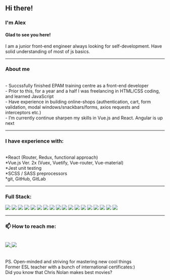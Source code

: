 <h2>Hi there! </h2>
<h3>I'm Alex </h3> <h4> Glad to see you here! </h4>
I am a junior front-end engineer always looking for self-development. Have solid understanding of most of js basics.
<hr>
  <h3>About me</h3> <br/>
- Succssfully finished EPAM training centre as a front-end developer<br/>
- Prior to this, for a year and a half I was freelancing in HTML/CSS coding, and learned JavaScript<br/>
- Have experience in building online-shops (authentication, cart, form validation, modal windows/snackbars/forms, axios requests and interceptors etc.)<br/>
- I’m currently continue sharpen my skills in Vue.js and React. Angular is up next
<hr/>

<h3>I have experience with:</h3>
<br/>  
*React (Router, Redux, functional approach)
<br/>
*Vue.js Ver. 2x (Vuex, Vuetify, Vue-router, Vue-material)
<br/>
*Jest unit testing
<br/>
*SCSS / SASS preprocessors
<br/>
*git, GitHub, GitLab
<br/>
<hr/>

<h3>Full Stack:</h3>
<p>
<img src="https://img.shields.io/badge/Vue.js-35495E?style=for-the-badge&logo=vuedotjs&logoColor=4FC08D" /> <img src="https://img.shields.io/badge/Vuetify-1867C0?style=for-the-badge&logo=vuetify&logoColor=white" /> <img src="https://img.shields.io/badge/Sass-CC6699?style=for-the-badge&logo=sass&logoColor=white" /> <img src="https://img.shields.io/badge/Redux-593D88?style=for-the-badge&logo=redux&logoColor=white" /> <img src="https://img.shields.io/badge/React_Router-CA4245?style=for-the-badge&logo=react-router&logoColor=white" /> <img src="https://img.shields.io/badge/React-20232A?style=for-the-badge&logo=react&logoColor=61DAFB" /> <img src="https://img.shields.io/badge/npm-CB3837?style=for-the-badge&logo=npm&logoColor=white" /> <img src="https://img.shields.io/badge/Jest-C21325?style=for-the-badge&logo=jest&logoColor=white" /> <img src="https://img.shields.io/badge/Babel-F9DC3E?style=for-the-badge&logo=babel&logoColor=white" /> <img src="https://img.shields.io/badge/Webpack-8DD6F9?style=for-the-badge&logo=Webpack&logoColor=white" /> <img src="https://img.shields.io/badge/WebStorm-000000?style=for-the-badge&logo=WebStorm&logoColor=white" /> <img src="https://img.shields.io/badge/CSS3-1572B6?style=for-the-badge&logo=css3&logoColor=white" /> <img src="https://img.shields.io/badge/HTML5-E34F26?style=for-the-badge&logo=html5&logoColor=white" /> <img src="https://img.shields.io/badge/JavaScript-323330?style=for-the-badge&logo=javascript&logoColor=F7DF1E" /> <img src="https://img.shields.io/badge/json-5E5C5C?style=for-the-badge&logo=json&logoColor=white" /> <img src="https://img.shields.io/badge/eslint-3A33D1?style=for-the-badge&logo=eslint&logoColor=white" /> <img src="https://img.shields.io/badge/prettier-1A2C34?style=for-the-badge&logo=prettier&logoColor=F7BA3E" /> <img src="https://img.shields.io/badge/GitHub-100000?style=for-the-badge&logo=github&logoColor=white" /></p>

</hr>
<hr/>
<h3>📫 How to reach me:</h3> <br/> <a href="https://t.me/charmed_life" target="_blank"> <img src="https://img.shields.io/badge/Telegram-2CA5E0?style=for-the-badge&logo=telegram&logoColor=white" /> </a> <a href="mailto:second.to.none18@gmail.com" target="_blank"> <img src="https://img.shields.io/badge/Gmail-D14836?style=for-the-badge&logo=gmail&logoColor=white"/> </a>
<br/>
<br/>
<br/>
PS. 
Open-minded and striving for mastering new cool things <br/>
Former ESL teacher with a bunch of international certificates:)<br/>
Did you know that Chris Nolan makes best movies?

